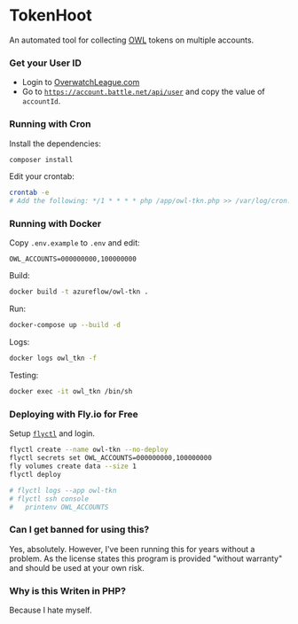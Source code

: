 # TokenHoot

An automated tool for collecting [OWL](https://overwatchleague.com/en-us/) tokens on multiple accounts.

### Get your User ID

- Login to [OverwatchLeague.com](https://overwatchleague.com/en-us/)
- Go to [`https://account.battle.net/api/user`](https://account.battle.net/api/user) and copy the value of `accountId`.

### Running with Cron

Install the dependencies:
```bash
composer install
```

Edit your crontab:
```bash
crontab -e
# Add the following: */1 * * * * php /app/owl-tkn.php >> /var/log/cron.log
```

### Running with Docker

Copy `.env.example` to `.env` and edit:

```dotenv
OWL_ACCOUNTS=000000000,100000000
```

Build:
```bash
docker build -t azureflow/owl-tkn .
```

Run:

```bash
docker-compose up --build -d
```

Logs:

```bash
docker logs owl_tkn -f
```

Testing:

```bash
docker exec -it owl_tkn /bin/sh
```

### Deploying with Fly.io for **Free**

Setup [`flyctl`](https://fly.io/docs/speedrun/) and login.

```bash
flyctl create --name owl-tkn --no-deploy
flyctl secrets set OWL_ACCOUNTS=000000000,100000000
fly volumes create data --size 1
flyctl deploy

# flyctl logs --app owl-tkn
# flyctl ssh console
#   printenv OWL_ACCOUNTS
```

### Can I get banned for using this?

Yes, absolutely. However, I've been running this for years without a problem.
As the license states this program is provided "without warranty" and should be used at your own risk.

### Why is this Writen in PHP?

Because I hate myself.